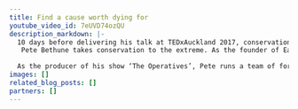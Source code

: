 ```yaml
---
title: Find a cause worth dying for
youtube_video_id: 7eUVD74ozQU
description_markdown: |-
  10 days before delivering his talk at TEDxAuckland 2017, conservationist Captain Pete Bethune was knifed in the chest while chasing wildlife smugglers in the Amazon. In one of most emotional speeches you will hear, Pete argues that we can all lead extraordinary and meaningful lives, but the key is to find and stand for a cause you truly believe in. From serving months in a maximum security prison for fighting Japanese whalers, to saving endangered red monkeys from poachers in the Amazon, Pete Bethune’s story will thrill, move, and inspire you.
   Pete Bethune takes conservation to the extreme. As the founder of Earthrace Conservation, Pete is a world record holder, circling the globe four times on his powerboat Earthrace. His missions have seen him shot at, run over by a Japanese security vessel, incarcerated in Libya and Japan, and held under armed guard in a Guatemalan Military camp.

  As the producer of his show ‘The Operatives’, Pete runs a team of former special forces operatives to combat wildlife poaching, smuggling and illegal fishing in Africa, Asia and Central America. He also works closely with government enforcement units training them in coastal surveillance and hostile vessel takedown. At the heart of it all, Pete is a ship captain with an environmental edge. This talk was given at a TEDx event using the TED conference format but independently organized by a local community. Learn more at https://www.ted.com/tedx
images: []
related_blog_posts: []
partners: []
---
```

